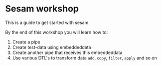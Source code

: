 # Sesam workshop
This is a guide to get started with sesam.

By the end of this workshop you will learn how to: 
1. Create a pipe
2. Create test-data using embeddeddata
3. Create another pipe that receives this embeddeddata
4. Use various DTL's to transform data `add`, `copy`, `filter`, `apply` and so on

